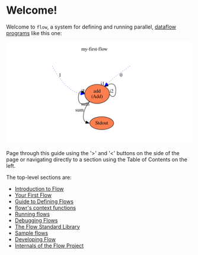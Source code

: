 # Welcome!
Welcome to `flow`, a system for defining and running parallel, 
[dataflow programs](https://en.wikipedia.org/wiki/Dataflow_programming) like this one:

![First flow](first_flow/first.svg)

Page through this guide using the '>' and '<' buttons on the side of the page or navigating directly
to a section using the Table of Contents on the left.

The top-level sections are:
* [Introduction to Flow](introduction/what_is_flow.md)
* [Your First Flow](first_flow/first_flow.md)
* [Guide to Defining Flows](describing/definition_overview.md)
* [flowr's context functions](../flowr/src/cli/flowr_context_functions.md)
* [Running flows](running/running.md)
* [Debugging Flows](debugging/debugger.md)
* [The Flow Standard Library](developing/flowstdlib.md)
* [Sample flows](developing/flowsamples.md)
* [Developing Flow](developing/overview.md)
* [Internals of the Flow Project](internals/overview.md)
